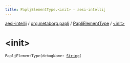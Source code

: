 ```yaml
---
title: PapljElementType.<init> - aesi-intellij
---
```


[aesi-intellij](../../index.html) / [org.metaborg.paplj](../index.html) / [PapljElementType](index.html) / [&lt;init&gt;](.)

# &lt;init&gt;

`PapljElementType(debugName: `[`String`](https://kotlinlang.org/api/latest/jvm/stdlib/kotlin/-string/index.html)`)`